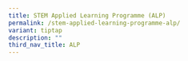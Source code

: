 ```yaml
---
title: STEM Applied Learning Programme (ALP)
permalink: /stem-applied-learning-programme-alp/
variant: tiptap
description: ""
third_nav_title: ALP
---
```

